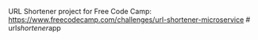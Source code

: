 URL Shortener project for Free Code Camp: https://www.freecodecamp.com/challenges/url-shortener-microservice
#   u r l _ s h o r t e n e r _ a p p  
 